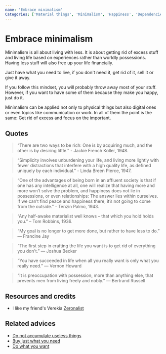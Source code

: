 ```yaml
---
name: 'Embrace minimalism'
Categories: ['Material things', 'Minimalism', 'Happiness', 'Dependencies']
---
```

# Embrace minimalism

Minimalism is all about living with less. It is about getting rid of excess stuff and living life based on experiences rather than worldly possessions. Having less stuff will also free up your life financially.
 
Just have what you need to live, if you don't need it, get rid of it, sell it or give it away.
 
If you follow this mindset, you will probably throw away most of your stuff. However, if you want to have some of them because they make you happy, just do it.
 
Minimalism can be applied not only to physical things but also digital ones or even topics like communication or work. In all of them the point is the same: Get rid of excess and focus on the important.

## Quotes

> “There are two ways to be rich: One is by acquiring much, and the other is by desiring little.” - Jackie French Koller, 1948.  

> “Simplicity involves unburdening your life, and living more lightly with fewer distractions that interfere with a high quality life, as defined uniquely by each individual.” - Linda Breen Pierce, 1947.

> “One of the advantages of being born in an affluent society is that if one has any intelligence at all, one will realize that having more and more won’t solve the problem, and happiness does not lie in possessions, or even relationships: The answer lies within ourselves. If we can’t find peace and happiness there, it’s not going to come from the outside.” - Tenzin Palmo, 1943.

> “Any half-awake materialist well knows – that which you hold holds you.” – Tom Robbins, 1936.

> “My goal is no longer to get more done, but rather to have less to do.” ― Francine Jay

> “The first step in crafting the life you want is to get rid of everything you don't.” ― Joshua Becker

> “You have succeeded in life when all you really want is only what you really need.” — Vernon Howard

> “It is preoccupation with possession, more than anything else, that prevents men from living freely and nobly.” — Bertrand Russell

## Resources and credits

- I like my friend's Verekia [Zeronalist](https://verekia.com/zeromalist/)

## Related advices

- [Do not accumulate useless things](../Do%20not%20accumulate%20useless%20things/index.md)
- [Buy just what you need](../Buy%20just%20what%20you%20need/index.md)
- [Do what you want](../Do%20what%20you%20want/index.md)